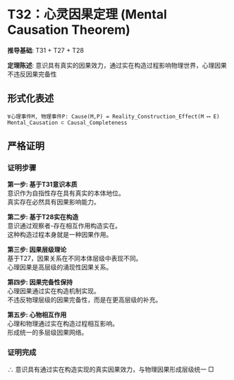 # T32：心灵因果定理 (Mental Causation Theorem)  

**推导基础**: T31 + T27 + T28  

**定理陈述**: 意识具有真实的因果效力，通过实在构造过程影响物理世界，心理因果不违反因果完备性  

## 形式化表述  
```  
∀心理事件M, 物理事件P: Cause(M,P) = Reality_Construction_Effect(M ⟷ E)  
Mental_Causation ⊂ Causal_Completeness  
```  

## 严格证明  

### 证明步骤  

**第一步: 基于T31意识本质**  
意识作为自指性存在具有真实的本体地位。  
真实存在必然具有因果影响能力。  

**第二步: 基于T28实在构造**  
意识通过观察者-存在相互作用构造实在。  
这种构造过程本身就是一种因果作用。  

**第三步: 因果层级理论**  
基于T27，因果关系在不同本体层级中表现不同。  
心理因果是高层级的涌现性因果关系。  

**第四步: 因果完备性保持**  
心理因果通过实在构造机制实现。  
不违反物理层级的因果完备性，而是在更高层级的补充。  

**第五步: 心物相互作用**  
心理和物理通过实在构造过程相互影响。  
形成统一的多层级因果网络。  

### 证明完成  
∴ 意识具有通过实在构造实现的真实因果效力，与物理因果形成层级统一 □  